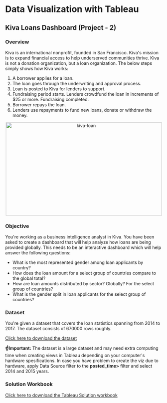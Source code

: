 # Data Visualization with Tableau
## Kiva Loans Dashboard (Project - 2)
### Overview
Kiva is an international nonprofit, founded in San Francisco. Kiva's mission is to expand financial access to help underserved communities thrive. Kiva is not a donation organization, but a loan organization. The below steps simply shows how Kiva works:
1. A borrower applies for a loan.
2. The loan goes through the underwriting and approval process.
3. Loan is posted to Kiva for lenders to support.
4. Fundraising period starts. Lenders crowdfund the loan in increments of $25 or more. Fundraising completed.
5. Borrower repays the loan.
6. Lenders use repayments to fund new loans, donate or withdraw the money.

<center class="img-fluid" alt="label">
<img src="https://drive.google.com/uc?export=view&amp;id=1XnQG5Y8E8LwIMvcDPDrHZiJN_e1O71QK" alt="kiva-loan" width="500" height="300">
</center>

### Objective
You're working as a business intelligence analyst in Kiva. You have been asked to create a dashboard that will help analyze how loans are being provided globally. This needs to be an interactive dashboard which will help answer the following questions:
* What is the most represented gender among loan applicants by country?
* How does the loan amount for a select group of countries compare to the global total?
* How are loan amounts distributed by sector? Globally? For the select group of countries?
* What is the gender split in loan applicants for the select group of countries?

### Dataset
You're given a dataset that covers the loan statistics spanning from 2014 to 2017. The dataset consists of 670000 rows roughly.

[Click here to download the dataset](https://drive.google.com/file/d/1zf54iH2fOYAThaM7e3FRHFv20tOsXyrf/view?usp=sharing)

<div class="alert alert-danger" role="alert">
    <b>☝Important:</b> The dataset is a large dataset and may need extra computing time when creating views in Tableau depending on your computer's hardware spesifications. In case you have problem to create the viz due to hardware, apply Data Source filter to the <b>posted_time></b> filter and select 2014 and 2015 years.
</div>


### Solution Workbook
[Click here to download the Tableau Solution workbook](https://public.tableau.com/profile/robert6037#!/vizhome/KivaLoansDashboard-Solution/KivaLoansDashboard)
